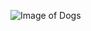 ![Image of Dogs](https://media-cldnry.s-nbcnews.com/image/upload/t_fit-1120w,f_auto,q_auto:best/newscms/2020_28/1587661/dogs-age-years-kb-inline-200707.jpg)
